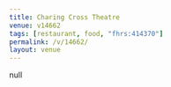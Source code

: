 ```yaml
---
title: Charing Cross Theatre
venue: v14662
tags: [restaurant, food, "fhrs:414370"]
permalink: /v/14662/
layout: venue
---
```

null